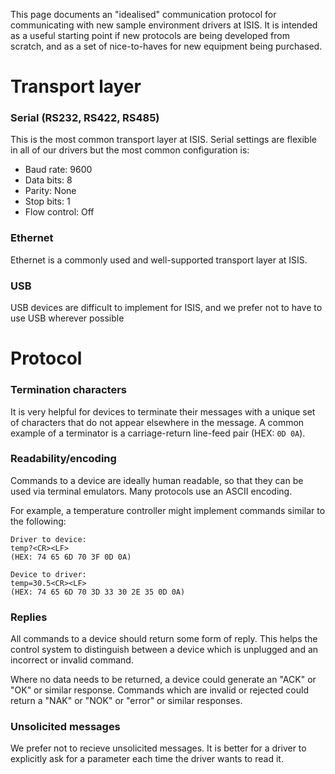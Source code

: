 This page documents an "idealised" communication protocol for communicating with new sample environment drivers at ISIS. It is intended as a useful starting point if new protocols are being developed from scratch, and as a set of nice-to-haves for new equipment being purchased.

# Transport layer

### Serial (RS232, RS422, RS485)

This is the most common transport layer at ISIS. Serial settings are flexible in all of our drivers but the most common configuration is:
- Baud rate: 9600
- Data bits: 8
- Parity: None
- Stop bits: 1
- Flow control: Off

### Ethernet

Ethernet is a commonly used and well-supported transport layer at ISIS.

### USB

USB devices are difficult to implement for ISIS, and we prefer not to have to use USB wherever possible

# Protocol

### Termination characters

It is very helpful for devices to terminate their messages with a unique set of characters that do not appear elsewhere in the message. A common example of a terminator is a carriage-return line-feed pair (HEX: `0D 0A`).

### Readability/encoding

Commands to a device are ideally human readable, so that they can be used via terminal emulators. Many protocols use an ASCII encoding.

For example, a temperature controller might implement commands similar to the following:

```
Driver to device:
temp?<CR><LF>
(HEX: 74 65 6D 70 3F 0D 0A)

Device to driver:
temp=30.5<CR><LF>
(HEX: 74 65 6D 70 3D 33 30 2E 35 0D 0A)
```

### Replies

All commands to a device should return some form of reply. This helps the control system to distinguish between a device which is unplugged and an incorrect or invalid command.

Where no data needs to be returned, a device could generate an "ACK" or "OK" or similar response. Commands which are invalid or rejected could return a "NAK" or "NOK" or "error" or similar responses.

### Unsolicited messages

We prefer not to recieve unsolicited messages. It is better for a driver to explicitly ask for a parameter each time the driver wants to read it.